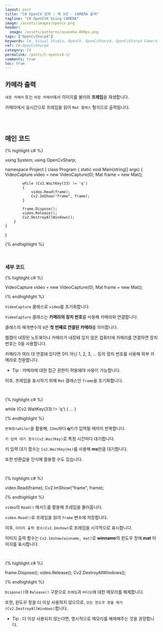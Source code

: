 ```yaml
---
layout: post
title: "C# OpenCV 강좌 : 제 3강 - CAMERA 출력"
tagline: "C# OpenCV4 Using CAMERA"
image: /assets/images/opencv.png
header:
  image: /assets/patterns/asanoha-400px.png
tags: ["OpenCvSharp4"]
keywords: C#, Visual Studio, OpenCV, OpenCvSharp4, OpenCvSharp4 Camera, OpenCvSharp4 Using Camera
ref: C#-OpenCvSharp4
category: C#
permalink: /posts/C-opencv4-3/
comments: true
toc: true
---
```


## 카메라 출력

`내장 카메라` 또는 `외장 카메라`에서 이미지를 불러와 **프레임**을 재생합니다.

카메라에서 실시간으로 프레임을 읽어 `Mat 클래스` 형식으로 출력됩니다. 

<br>
<br>

## 메인 코드

{% highlight c# %}

using System;
using OpenCvSharp;

namespace Project
{
    class Program
    {
        static void Main(string[] args)
        {
            VideoCapture video = new VideoCapture(0);
            Mat frame = new Mat();

            while (Cv2.WaitKey(33) != 'q')
            {
                video.Read(frame);
                Cv2.ImShow("frame", frame);
            }

            frame.Dispose();
            video.Release();
            Cv2.DestroyAllWindows();
        }
    }
}

{% endhighlight %}

<br>

### 세부 코드

{% highlight c# %}

VideoCapture video = new VideoCapture(0);
Mat frame = new Mat();

{% endhighlight %}

`VideoCapture` 클래스로 `video`를 초기화합니다.

`VideoCapture` 클래스는 **카메라의 장치 번호**를 사용해 카메라와 연결합니다.

클래스의 매개변수의 `0`은 **첫 번째로 연결된 카메라**를 의미합니다.

웹캠이 내장된 노트북이나 카메라가 내장돼 있지 않은 컴퓨터에 카메라를 연결하면 장치 번호는 0을 사용합니다.

카메라가 여러 대 연결돼 있다면 0이 아닌 1, 2, 3, … 등의 장치 번호를 사용해 외부 카메라로 전환합니다.

- Tip : 카메라에 대한 접근 권한이 허용돼야 사용이 가능합니다.

이후, 프레임을 표시하기 위해 `Mat` 클래스인 `frame`을 초기화합니다.

<br>

{% highlight c# %}

while (Cv2.WaitKey(33) != 'q')
{
    ...
}

{% endhighlight %}

`반복문(while)`을 활용해, `33ms`마다 **q**키가 입력될 때까지 반복합니다.

`키 입력 대기 함수(Cv2.WaitKey)`로 특정 시간마다 대기합니다.

키 입력 대기 함수는 `Cv2.WaitKey(ms)`를 사용해 **ms**만큼 대기합니다.

또한 반환값을 인식해 활용할 수도 있습니다.

<br>

{% highlight c# %}

video.Read(frame);
Cv2.ImShow("frame", frame);

{% endhighlight %}

`video`의 `Read()` 메서드를 활용해 프레임을 불러옵니다.

`video.Read()`로 프레임을 읽어 `frame` 변수에 저장합니다.

이후, `이미지 출력 함수(Cv2.Imshow)`로 프레임을 시각적으로 표시합니다.

이미지 출력 함수는 `Cv2.Imshow(winname, mat)`로 **winname**의 윈도우 창에 **mat** 이미지를 표시합니다.

<br>

{% highlight c# %}

frame.Dispose();
video.Release();
Cv2.DestroyAllWindows();

{% endhighlight %}

`Dispose()`와 `Release()` 구문으로 `프레임`과 `비디오`에 대한 메모리를 해제합니다.

또한, 윈도우 창을 더 이상 사용하지 않으므로, `모든 윈도우 창을 제거(Cv2.DestroyAllWindows)`합니다.

- Tip : 더 이상 사용되지 않는다면, 명시적으로 메모리를 해제해주는 것을 권장합니다.